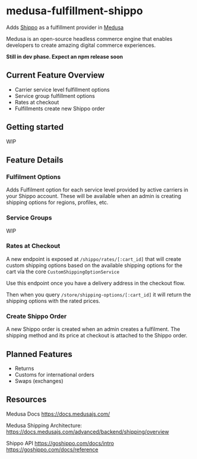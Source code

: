 # medusa-fulfillment-shippo

Adds [Shippo](https://goshippo.com/) as a fulfillment provider in [Medusa](https://medusajs.com/)

Medusa is an open-source headless commerce engine that enables developers to create amazing digital commerce experiences.

**Still in dev phase. Expect an npm release soon**

## Current Feature Overview
- Carrier service level fulfillment options
- Service group fulfillment options
- Rates at checkout
- Fulfillments create new Shippo order
## Getting started
WIP

## Feature Details

### Fulfilment Options
Adds Fulfilment option for each service level provided by active carriers in your Shippo account. These will be available when an admin is creating shipping options for regions, profiles, etc.

### Service Groups
WIP

### Rates at Checkout
A new endpoint is exposed at `/shippo/rates/[:cart_id]` that will create custom shipping options based on the available shipping options for the cart via the core `CustomShippingOptionService`

Use this endpoint once you have a delivery address in the checkout flow.

Then when you query `/store/shipping-options/[:cart_id]` it will return the shipping options with the rated prices.

### Create Shippo Order
A new Shippo order is created when an admin creates a fulfilment. The shipping method and its price at checkout is attached to the Shippo order.

## Planned Features
- Returns
- Customs for international orders
- Swaps (exchanges)

## Resources
Medusa Docs
https://docs.medusajs.com/

Medusa Shipping Architecture:
https://docs.medusajs.com/advanced/backend/shipping/overview

Shippo API
https://goshippo.com/docs/intro
https://goshippo.com/docs/reference
